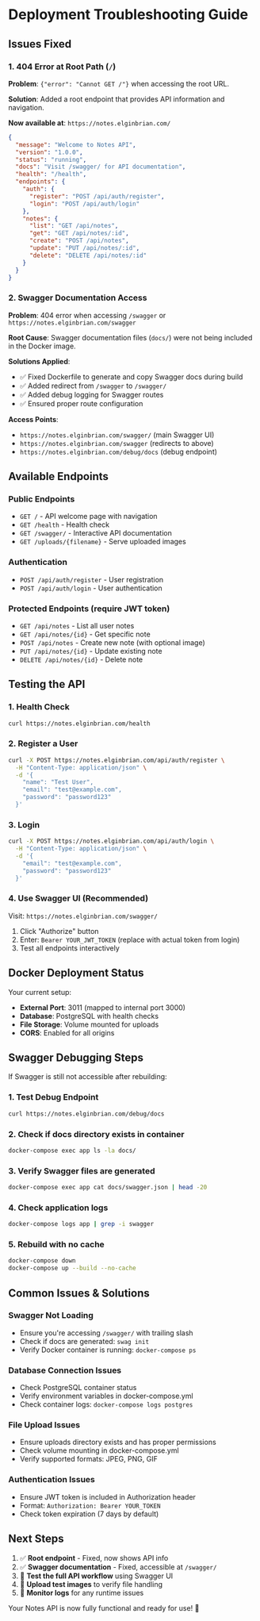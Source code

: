 # Deployment Troubleshooting Guide

## Issues Fixed

### 1. 404 Error at Root Path (`/`)

**Problem**: `{"error": "Cannot GET /"}` when accessing the root URL.

**Solution**: Added a root endpoint that provides API information and navigation.

**Now available at**: `https://notes.elginbrian.com/`

```json
{
  "message": "Welcome to Notes API",
  "version": "1.0.0",
  "status": "running",
  "docs": "Visit /swagger/ for API documentation",
  "health": "/health",
  "endpoints": {
    "auth": {
      "register": "POST /api/auth/register",
      "login": "POST /api/auth/login"
    },
    "notes": {
      "list": "GET /api/notes",
      "get": "GET /api/notes/:id",
      "create": "POST /api/notes",
      "update": "PUT /api/notes/:id",
      "delete": "DELETE /api/notes/:id"
    }
  }
}
```

### 2. Swagger Documentation Access

**Problem**: 404 error when accessing `/swagger` or `https://notes.elginbrian.com/swagger`

**Root Cause**: Swagger documentation files (`docs/`) were not being included in the Docker image.

**Solutions Applied**:

- ✅ Fixed Dockerfile to generate and copy Swagger docs during build
- ✅ Added redirect from `/swagger` to `/swagger/`
- ✅ Added debug logging for Swagger routes
- ✅ Ensured proper route configuration

**Access Points**:

- `https://notes.elginbrian.com/swagger/` (main Swagger UI)
- `https://notes.elginbrian.com/swagger` (redirects to above)
- `https://notes.elginbrian.com/debug/docs` (debug endpoint)

## Available Endpoints

### Public Endpoints

- `GET /` - API welcome page with navigation
- `GET /health` - Health check
- `GET /swagger/` - Interactive API documentation
- `GET /uploads/{filename}` - Serve uploaded images

### Authentication

- `POST /api/auth/register` - User registration
- `POST /api/auth/login` - User authentication

### Protected Endpoints (require JWT token)

- `GET /api/notes` - List all user notes
- `GET /api/notes/{id}` - Get specific note
- `POST /api/notes` - Create new note (with optional image)
- `PUT /api/notes/{id}` - Update existing note
- `DELETE /api/notes/{id}` - Delete note

## Testing the API

### 1. Health Check

```bash
curl https://notes.elginbrian.com/health
```

### 2. Register a User

```bash
curl -X POST https://notes.elginbrian.com/api/auth/register \
  -H "Content-Type: application/json" \
  -d '{
    "name": "Test User",
    "email": "test@example.com",
    "password": "password123"
  }'
```

### 3. Login

```bash
curl -X POST https://notes.elginbrian.com/api/auth/login \
  -H "Content-Type: application/json" \
  -d '{
    "email": "test@example.com",
    "password": "password123"
  }'
```

### 4. Use Swagger UI (Recommended)

Visit: `https://notes.elginbrian.com/swagger/`

1. Click "Authorize" button
2. Enter: `Bearer YOUR_JWT_TOKEN` (replace with actual token from login)
3. Test all endpoints interactively

## Docker Deployment Status

Your current setup:

- **External Port**: 3011 (mapped to internal port 3000)
- **Database**: PostgreSQL with health checks
- **File Storage**: Volume mounted for uploads
- **CORS**: Enabled for all origins

## Swagger Debugging Steps

If Swagger is still not accessible after rebuilding:

### 1. Test Debug Endpoint

```bash
curl https://notes.elginbrian.com/debug/docs
```

### 2. Check if docs directory exists in container

```bash
docker-compose exec app ls -la docs/
```

### 3. Verify Swagger files are generated

```bash
docker-compose exec app cat docs/swagger.json | head -20
```

### 4. Check application logs

```bash
docker-compose logs app | grep -i swagger
```

### 5. Rebuild with no cache

```bash
docker-compose down
docker-compose up --build --no-cache
```

## Common Issues & Solutions

### Swagger Not Loading

- Ensure you're accessing `/swagger/` with trailing slash
- Check if docs are generated: `swag init`
- Verify Docker container is running: `docker-compose ps`

### Database Connection Issues

- Check PostgreSQL container status
- Verify environment variables in docker-compose.yml
- Check container logs: `docker-compose logs postgres`

### File Upload Issues

- Ensure uploads directory exists and has proper permissions
- Check volume mounting in docker-compose.yml
- Verify supported formats: JPEG, PNG, GIF

### Authentication Issues

- Ensure JWT token is included in Authorization header
- Format: `Authorization: Bearer YOUR_TOKEN`
- Check token expiration (7 days by default)

## Next Steps

1. ✅ **Root endpoint** - Fixed, now shows API info
2. ✅ **Swagger documentation** - Fixed, accessible at `/swagger/`
3. 🔄 **Test the full API workflow** using Swagger UI
4. 🔄 **Upload test images** to verify file handling
5. 🔄 **Monitor logs** for any runtime issues

Your Notes API is now fully functional and ready for use! 🚀
